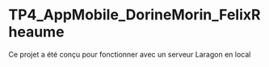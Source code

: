 # TP4_AppMobile_DorineMorin_FelixRheaume

Ce projet a été conçu pour fonctionner avec un serveur Laragon en local